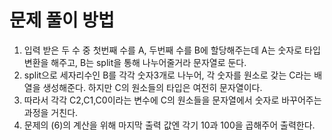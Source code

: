 # 문제 풀이 방법

1. 입력 받은 두 수 중 첫번째 수를 A, 두번째 수를 B에 할당해주는데 A는 숫자로 타입변환을 해주고, B는 split을 통해 나누어줄거라 문자열로 둔다.
2. split으로 세자리수인 B를 각각 숫자3개로 나누어, 각 숫자를 원소로 갖는 C라는 배열을 생성해준다. 하지만 C의 원소들의 타입은 여전히 문자열이다.
3. 따라서 각각 C2,C1,C0이라는 변수에 C의 원소들을 문자열에서 숫자로 바꾸어주는 과정을 거친다.
4. 문제의 (6)의 계산을 위해 마지막 출력 값엔 각기 10과 100을 곱해주어 출력한다.
